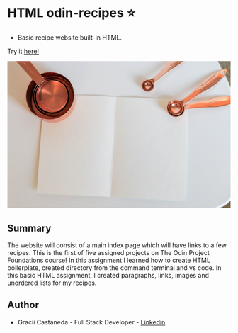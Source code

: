 # HTML odin-recipes ⭐️

- Basic recipe website built-in HTML.

Try it [here!](https://github.com/graciicodes/odin-recipes)

![alt text](https://github.com/graciicodes/odin-recipes/blob/master/images/kara-eads-AemWnTSPxoE-unsplash.jpeg)

## Summary

The website will consist of a main index page which will have links to a few recipes.
This is the first of five assigned projects on The Odin Project Foundations course! In this assignment I learned how to create HTML boilerplate, created directory from the command terminal and vs code. In this basic HTML assignment, I created paragraphs, links, images and unordered lists for my recipes. 

## Author

- Gracii Castaneda - Full Stack Developer - [Linkedin](https://www.linkedin.com/in/castanedagrace/)